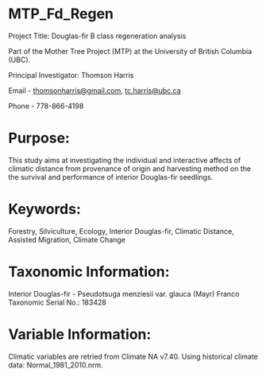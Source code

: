 # MTP_Fd_Regen

Project Title: Douglas-fir B class regeneration analysis

Part of the Mother Tree Project (MTP) at the University of British Columbia (UBC). 

Principal Investigator: Thomson Harris

Email - thomsonharris@gmail.com, 
        tc.harris@ubc.ca 

Phone - 778-866-4198 

# Purpose:

This study aims at investigating the individual and interactive affects of climatic distance from provenance of origin and harvesting method on the the survival and performance of interior Douglas-fir seedlings.


# Keywords:

Forestry, Silviculture, Ecology, Interior Douglas-fir, Climatic Distance, Assisted Migration, Climate Change


# Taxonomic Information:

Interior Douglas-fir - Pseudotsuga menziesii var. glauca (Mayr) Franco
		      Taxonomic Serial No.: 183428

 # Variable Information:

 Climatic variables are retried from Climate NA v7.40. Using historical climate data: Normal_1981_2010.nrm.

 

